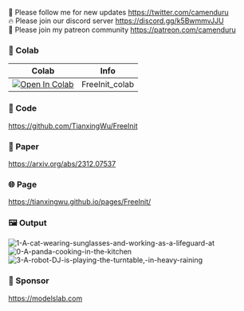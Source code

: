 🐣 Please follow me for new updates https://twitter.com/camenduru <br />
🔥 Please join our discord server https://discord.gg/k5BwmmvJJU <br />
🥳 Please join my patreon community https://patreon.com/camenduru <br />

### 🦒 Colab

| Colab | Info
| --- | --- |
[![Open In Colab](https://colab.research.google.com/assets/colab-badge.svg)](https://colab.research.google.com/github/camenduru/FreeInit-colab/blob/main/FreeInit_colab.ipynb) | FreeInit_colab

### 🧬 Code
https://github.com/TianxingWu/FreeInit

### 📄 Paper
https://arxiv.org/abs/2312.07537

### 🌐 Page
https://tianxingwu.github.io/pages/FreeInit/

### 🖼 Output
![1-A-cat-wearing-sunglasses-and-working-as-a-lifeguard-at](https://github.com/camenduru/FreeInit-colab/assets/54370274/fbe323ca-2277-4f78-a1de-2eb1a55c663c)
![0-A-panda-cooking-in-the-kitchen](https://github.com/camenduru/FreeInit-colab/assets/54370274/92d66050-206d-4b7f-948e-0b5fe488a82a)
![3-A-robot-DJ-is-playing-the-turntable,-in-heavy-raining](https://github.com/camenduru/FreeInit-colab/assets/54370274/205c3afe-9f2b-4423-850a-8e5464f6cccc)

### 🏢 Sponsor
https://modelslab.com
